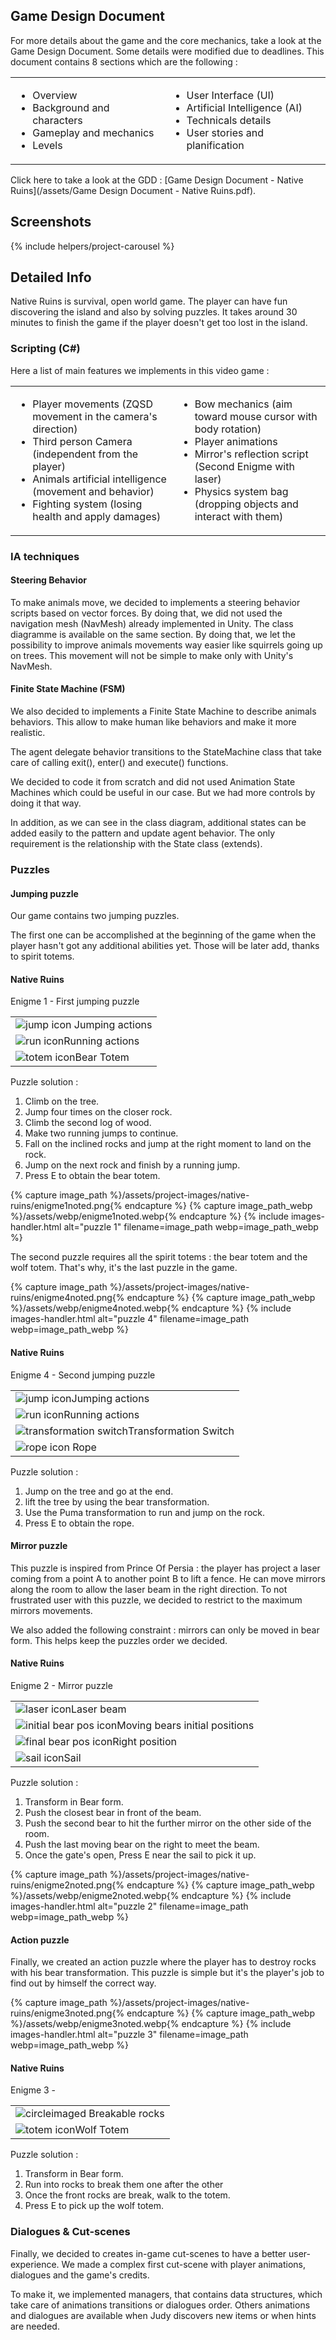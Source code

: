 <!--- Grégoire Boiron <gregoire.boiron@gmail.com> --->
<!--- Copyright (c) 2018-2019 Grégoire Boiron  All Rights Reserved. --->

Game Design Document
--------------------
For more details about the game and the core mechanics, take a look at the Game Design Document. Some details were modified due to deadlines. This document contains 8 sections which are the following :
<table>
  <tr>
    <td>
		<ul>
            <li>Overview</li>
            <li>Background and characters</li>
            <li>Gameplay and mechanics</li>
            <li>Levels</li>
	    </ul>
    </td>
    <td>
	    <ul>
		    <li>User Interface (UI)</li>
		    <li>Artificial Intelligence (AI)</li>
		    <li>Technicals details</li>
		    <li>User stories and planification</li>
	    </ul>
    </td>
  </tr>
</table>
Click here to take a look at the GDD : [Game Design Document - Native Ruins](/assets/Game Design Document - Native Ruins.pdf).

Screenshots
--------------------
{% include helpers/project-carousel %}

Detailed Info
--------------------
Native Ruins is survival, open world game. 
The player can have fun discovering the island and also by solving puzzles. 
It takes around 30 minutes to finish the game if the player doesn't get too lost in the island.

### Scripting (C#)
Here a list of main features we implements in this video game :
<table>
  <tr>
    <td>
	    <ul>
            <li>Player movements (ZQSD movement in the camera's direction)</li>
            <li>Third person Camera (independent from the player)</li>
            <li>Animals artificial intelligence (movement and behavior)</li>
            <li>Fighting system (losing health and apply damages)</li>
	    </ul>
    </td>
    <td>
	    <ul>
		    <li>Bow mechanics (aim toward mouse cursor with body rotation)</li>
		    <li>Player animations</li>
		    <li>Mirror's reflection script (Second Enigme with laser)</li>
		    <li>Physics system bag (dropping objects and interact with them)</li>
	    </ul>
    </td>
  </tr>
</table>

### IA techniques
#### Steering Behavior
To make animals move, we decided to implements a steering behavior scripts based on vector forces. 
By doing that, we did not used the navigation mesh (NavMesh) already implemented in Unity. 
The class diagramme is available on the same section. 
By doing that, we let the possibility to improve animals movements way easier like squirrels going up on trees. 
This movement will not be simple to make only with Unity's NavMesh.

#### Finite State Machine (FSM)
We also decided to implements a Finite State Machine to describe animals behaviors. 
This allow to make human like behaviors and make it more realistic.

The agent delegate behavior transitions to the StateMachine class that take care of calling exit(), enter() and execute() functions.

We decided to code it from scratch and did not used Animation State Machines which could be useful in our case. But we had more controls by doing it that way.

In addition, as we can see in the class diagram, additional states can be added easily to the pattern and update agent behavior. 
The only requirement is the relationship with the State<T> class (extends).

### Puzzles
#### Jumping puzzle
Our game contains two jumping puzzles.

The first one can be accomplished at the beginning of the game when the player hasn't got any additional abilities yet. 
Those will be later add, thanks to spirit totems.

<div class="puzzle">
  <div>
    <h4>Native Ruins</h4>
    <span class="puzzle-subtitles">Enigme 1 - First jumping puzzle</span>
    <table>
	    <tr> <td class="bloc"><img src="/assets/project-images/native-ruins/Puzzle-icons/jump2.png" alt="jump icon"> Jumping actions</td> </tr>
	    <tr> <td class="bloc"><img src="/assets/project-images/native-ruins/Puzzle-icons/run2.png" alt="run icon">Running actions</td> </tr>
	    <tr> <td class="bloc"><img src="/assets/project-images/native-ruins/Puzzle-icons/totem.png" alt="totem icon">Bear Totem</td> </tr>
    </table>
    <span class="puzzle-subtitles">Puzzle solution :</span>
    <ol>
	    <li>Climb on the tree.</li>
	    <li>Jump four times on the closer rock.</li>
	    <li>Climb the second log of wood.</li>
	    <li>Make two running jumps to continue.</li>
	    <li>Fall on the inclined rocks and jump at the right moment to land on the rock.</li>
	    <li>Jump on the next rock and finish by a running jump.</li>
	    <li>Press E to obtain the bear totem.</li>
    </ol>
  </div>
  {% capture image_path %}/assets/project-images/native-ruins/enigme1noted.png{% endcapture %}
  {% capture image_path_webp %}/assets/webp/enigme1noted.webp{% endcapture %}
  {% include images-handler.html alt="puzzle 1" filename=image_path webp=image_path_webp %}
</div>

The second puzzle requires all the spirit totems : 
the bear totem and the wolf totem. 
That's why, it's the last puzzle in the game.

<div class="puzzle">
  {% capture image_path %}/assets/project-images/native-ruins/enigme4noted.png{% endcapture %}
  {% capture image_path_webp %}/assets/webp/enigme4noted.webp{% endcapture %}
  {% include images-handler.html alt="puzzle 4" filename=image_path webp=image_path_webp %}
  <div>
    <h4>Native Ruins</h4>
    <span class="puzzle-subtitles">Enigme 4 - Second jumping puzzle</span>
    <table>
	    <tr> <td class="bloc"><img src="/assets/project-images/native-ruins/Puzzle-icons/jump2.png" alt="jump icon">Jumping actions</td> </tr>
	    <tr> <td class="bloc"><img src="/assets/project-images/native-ruins/Puzzle-icons/run2.png" alt="run icon">Running actions</td> </tr>
	    <tr> <td class="bloc"><img src="/assets/project-images/native-ruins/Puzzle-icons/TS.png" alt="transformation switch">Transformation Switch</td> </tr>
	    <tr> <td class="bloc"> <img src="/assets/project-images/native-ruins/Puzzle-icons/rope.png" alt="rope icon"> Rope</td> </tr>
    </table>
    <span class="puzzle-subtitles">Puzzle solution :</span>
    <ol>
	    <li>Jump on the tree and go at the end.</li>
	    <li>lift the tree by using the bear transformation.</li>
	    <li>Use the Puma transformation to run and jump on the rock.</li>
	    <li>Press E to obtain the rope.</li>
    </ol>
  </div>   
</div>

#### Mirror puzzle
This puzzle is inspired from Prince Of Persia : 
the player has project a laser coming from a point A to another point B to lift a fence. 
He can move mirrors along the room to allow the laser beam in the right direction. 
To not frustrated user with this puzzle, we decided to restrict to the maximum mirrors movements.

We also added the following constraint : 
mirrors can only be moved in bear form. 
This helps keep the puzzles order we decided.

<div class="puzzle">
  <div>
    <h4>Native Ruins</h4>
    <span class="puzzle-subtitles">Enigme 2 - Mirror puzzle</span>
    <table>
	    <tr> <td class="bloc"><img src="/assets/project-images/native-ruins/Puzzle-icons/laser.png" alt="laser icon">Laser beam</td> </tr>
	    <tr> <td class="bloc"><img src="/assets/project-images/native-ruins/Puzzle-icons/bear1.png" alt="initial bear pos icon">Moving bears initial positions</td> </tr>
	    <tr> <td class="bloc"><img src="/assets/project-images/native-ruins/Puzzle-icons/bear2.png" alt="final bear pos icon">Right position</td> </tr>
	    <tr> <td class="bloc"><img src="/assets/project-images/native-ruins/Puzzle-icons/sail.png" alt="sail icon">Sail</td> </tr>
    </table>
    <span class="puzzle-subtitles">Puzzle solution :</span>
    <ol>
	    <li>Transform in Bear form.</li>
	    <li>Push the closest bear in front of the beam.</li>
	    <li>Push the second bear to hit the further mirror on the other side of the room.</li>
	    <li>Push the last moving bear on the right to meet the beam.</li>
	    <li>Once the gate's open, Press E near the sail to pick it up.</li>
    </ol>
  </div>
  {% capture image_path %}/assets/project-images/native-ruins/enigme2noted.png{% endcapture %}
  {% capture image_path_webp %}/assets/webp/enigme2noted.webp{% endcapture %}
  {% include images-handler.html alt="puzzle 2" filename=image_path webp=image_path_webp %}
</div>

#### Action puzzle
Finally, we created an action puzzle where the player has to destroy rocks with his bear transformation. 
This puzzle is simple but it's the player's job to find out by himself the correct way.

<div class="puzzle">
  {% capture image_path %}/assets/project-images/native-ruins/enigme3noted.png{% endcapture %}
  {% capture image_path_webp %}/assets/webp/enigme3noted.webp{% endcapture %}
  {% include images-handler.html alt="puzzle 3" filename=image_path webp=image_path_webp %}
  <div>
    <h4>Native Ruins</h4>
    <span class="puzzle-subtitles">Enigme 3 - </span>
    <table>
	    <tr> <td class="bloc"><img src="/assets/project-images/native-ruins/Puzzle-icons/circle.png" alt="circle">imaged Breakable rocks</td> </tr>
	    <tr> <td class="bloc"><img src="/assets/project-images/native-ruins/Puzzle-icons/totem.png" alt="totem icon">Wolf Totem</td> </tr>
    </table>
    <span class="puzzle-subtitles">Puzzle solution :</span>
    <ol>
	    <li>Transform in Bear form.</li>
	    <li>Run into rocks to break them one after the other</li>
	    <li>Once the front rocks are break, walk to the totem.</li>
	    <li>Press E to pick up the wolf totem.</li>
    </ol>
  </div>   
</div>

### Dialogues & Cut-scenes
Finally, we decided to creates in-game cut-scenes to have a better user-experience. 
We made a complex first cut-scene with player animations, dialogues and the game's credits.

To make it, we implemented managers, that contains data structures, which take care of animations transitions or dialogues order. 
Others animations and dialogues are available when Judy discovers new items or when hints are needed.

